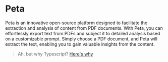 # Peta

Peta is an innovative open-source platform designed to facilitate the extraction and analysis of content from PDF documents.
With Peta, you can effortlessly export text from PDFs and subject it to detailed analysis based on a customizable prompt.
Simply choose a PDF document, and Peta will extract the text, enabling you to gain valuable insights from the content.

> Ah, but why Typescript? [Here's why](https://www.reddit.com/r/typescript/comments/173lok9/now_i_understand_why_typescript_is_loved_by_the/)
